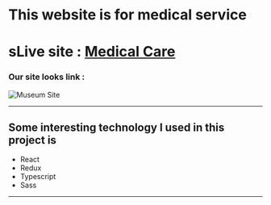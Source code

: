 # This website is for medical service

# sLive site : [Medical Care](https://medical-care-14b1e.web.app/ "Amazing Museum Site")

### Our site looks link :

![Museum Site](https://media.bitdegree.org/storage/media/images/2018/08/what-is-a-web-developer.jpg "Our site for musum visitor")

---

## Some interesting technology I used in this project is

- React
- Redux
- Typescript
- Sass

---
